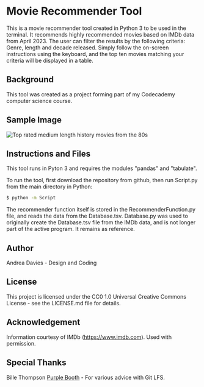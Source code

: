 # Movie Recommender Tool

This is a movie recommender tool created in Python 3 to be used in the terminal.
It recommends highly recommended movies based on IMDb data from April 2023. The user can filter the results by the following criteria: Genre, length and decade released.
Simply follow the on-screen instructions using the keyboard, and the top ten movies matching your criteria will be displayed in a table.

## Background

This tool was created as a project forming part of my Codecademy computer science course.

## Sample Image

![Top rated medium length history movies from the 80s](https://github.com/AndreaDavies228/Movie-Recommeder/blob/main/Movies.jpg)

## Instructions and Files

This tool runs in Pyton 3 and requires the modules "pandas" and "tabulate".

To run the tool, first download the repository from github, then run Script.py from the main directory in Python:

```bash
$ python -m Script
```

The recommender function itself is stored in the RecommenderFunction.py file, and reads the data from the Database.tsv.
Database.py was used to originally create the Database.tsv file from the IMDb data, and is not longer part of the active program. It remains as reference.

## Author

Andrea Davies - Design and Coding

## License 

This project is licensed under the CC0 1.0 Universal Creative Commons License - see the LICENSE.md file for details.

## Acknowledgement

Information courtesy of
IMDb
(https://www.imdb.com).
Used with permission.

## Special Thanks

Bille Thompson [Purple Booth](https://github.com/PurpleBooth) - For various advice with Git LFS.
